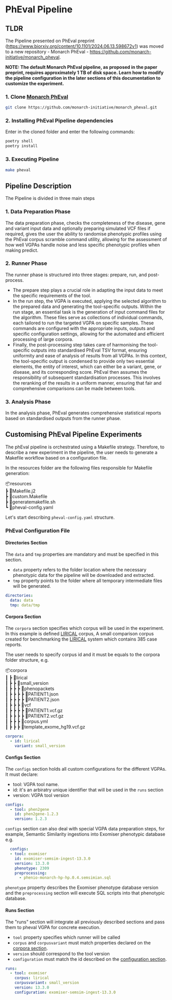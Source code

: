 # PhEval Pipeline


## TLDR


The Pipeline presented on PhEval preprint (https://www.biorxiv.org/content/10.1101/2024.06.13.598672v1) was moved to a new repository - Monarch PhEval - https://github.com/monarch-initiative/monarch_pheval.

**NOTE: The default Monarch PhEval pipeline, as proposed in the paper preprint, requires approximately 1 TB of disk space. Learn how to modify the pipeline configuration in the later sections of this documentation to customize the experiment.**

### 1. Clone [Monarch PhEval](https://github.com/monarch-initiative/monarch_pheval)
  ```bash
  git clone https://github.com/monarch-initiative/monarch_pheval.git
  ```

### 2. Installing PhEval Pipeline dependencies
   Enter in the cloned folder and enter the following commands:

```bash
poetry shell
poetry install
```

### 3. Executing Pipeline

```bash
make pheval
```

## Pipeline Description

The Pipeline is divided in three main steps

### 1. Data Preparation Phase

The data preparation phase, checks the completeness of the disease, gene and variant input data and optionally preparing simulated VCF files if required, gives the user the ability to randomise phenotypic profiles using the PhEval corpus scramble command utility, allowing for the assessment of how well VGPAs handle noise and less specific phenotypic profiles when making predict.

### 2. Runner Phase

The runner phase is structured into three stages: prepare, run, and post-process.
 - The prepare step plays a crucial role in adapting the input data to meet the specific requirements of the tool. 
 - In the run step, the VGPA is executed, applying the selected algorithm to the prepared data and generating the tool-specific outputs. Within the run stage, an essential task is the generation of input command files for the algorithm. These files serve as collections of individual commands, each tailored to run the targeted VGPA on specific samples. These commands are configured with the appropriate inputs, outputs and specific configuration settings, allowing for the automated and efficient processing of large corpora. 
 - Finally, the post-processing step takes care of harmonising the tool-specific outputs into standardised PhEval TSV format, ensuring uniformity and ease of analysis of results from all VGPAs. In this context, the tool-specific output is condensed to provide only two essential elements, the entity of interest, which can either be a variant, gene, or disease, and its corresponding score. PhEval then assumes the responsibility of subsequent standardisation processes. This involves the reranking of the results in a uniform manner, ensuring that fair and comprehensive comparisons can be made between tools.

### 3. Analysis Phase

In the analysis phase, PhEval generates comprehensive statistical reports based on
standardised outputs from the runner phase.

## Customising PhEval Pipeline Experiments 

The phEval pipeline is orchestrated using a Makefile strategy. Therefore, to describe a new experiment in the pipeline, the user needs to generate a Makefile workflow based on a configuration file.

In the resources folder are the following files responsible for Makefile generation:

📦resources  
┣ 📜Makefile.j2  
┣ 📜custom.Makefile  
┣ 📜generatemakefile.sh  
┗ 📜pheval-config.yaml  

Let's start describing `pheval-config.yaml` structure.

### PhEval Configuration File

#### Directories Section

The `data` and `tmp` properties are mandatory and must be specified in this section.

- `data` property refers to the folder location where the necessary phenotypic data for the pipeline will be downloaded and extracted.
- `tmp` property points to the folder where all temporary intermediate files will be generated.

```yaml
directories:
  data: data
  tmp: data/tmp
```

#### Corpora Section


The `corpora` section specifies which corpus will be used in the experiment. In this example is defined [LIRICAL](https://pubmed.ncbi.nlm.nih.gov/32755546/) corpus, A small comparison corpus created for benchmarking the [LIRICAL](https://pubmed.ncbi.nlm.nih.gov/32755546/) system which contains 385 case reports.

The user needs to specify corpus id and it must be equals to the corpora folder structure, e.g.

📦corpora  
 ┃ ┣ 📂lirical  
 ┃ ┣ ┣ 📂small_version  
 ┃ ┣ ┣ ┣ 📂phenopackets  
 ┃ ┣ ┣ ┣ ┣ 📜PATIENT1.json  
 ┃ ┣ ┣ ┣ ┣ 📜PATIENT2.json  
 ┃ ┣ ┣ ┣ 📂vcf  
 ┃ ┣ ┣ ┣ ┣ 📜PATIENT1.vcf.gz  
 ┃ ┣ ┣ ┣ ┣ 📜PATIENT2.vcf.gz  
 ┃ ┣ ┣ ┣ 📜corpus.yml  
 ┃ ┣ ┣ ┣ 📜template_exome_hg19.vcf.gz  

```yaml
corpora:
  - id: lirical
    variant: small_version
```

#### Configs Section


The `configs` section holds all custom configurations for the different VGPAs.
It must declare:
- tool: VGPA tool name.
- id: it's an arbiratry unique identifier that will be used in the `runs` section
- version: VGPA tool version

```yaml
configs:
  - tool: phen2gene
    id: phen2gene-1.2.3
    version: 1.2.3
```

`configs` section can also deal with special VGPA data preparation steps, for example,  Semantic Similarity ingestions into Exomiser phenotypic database e.g.

```yaml
  configs:
  - tool: exomiser
    id: exomiser-semsim-ingest-13.3.0
    version: 13.3.0
    phenotype: 2309
    preprocessing:
      - phenio-monarch-hp-hp.0.4.semsimian.sql
```    
`phenotype` property describes the Exomiser phenotype database version and the `preprocessing` section will execute SQL scripts into that phenotypic database.


#### Runs Section

The "runs" section will integrate all previously described sections and pass them to pheval VGPA for concrete execution.

- `tool` property specifies which runner will be called
- `corpus` and `corpusvariant` must match properties declared on the [corpora section](#corpora-section).
- `version` should correspond to the tool version
- `configuration` must match the id described on the [configuration section](#configs-section).

```yaml
runs:
  - tool: exomiser
    corpus: lirical
    corpusvariant: small_version
    version: 13.3.0
    configuration: exomiser-semsim-ingest-13.3.0
```